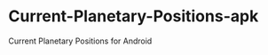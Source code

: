 Current-Planetary-Positions-apk
===============================

Current Planetary Positions for Android
